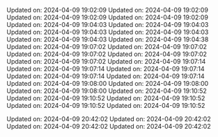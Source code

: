 
Updated on: 2024-04-09 19:02:09
Updated on: 2024-04-09 19:02:09
Updated on: 2024-04-09 19:02:09
Updated on: 2024-04-09 19:02:09
Updated on: 2024-04-09 19:04:03
Updated on: 2024-04-09 19:04:03
Updated on: 2024-04-09 19:04:03
Updated on: 2024-04-09 19:04:03
Updated on: 2024-04-09 19:04:03
Updated on: 2024-04-09 19:04:38
Updated on: 2024-04-09 19:07:02
Updated on: 2024-04-09 19:07:02
Updated on: 2024-04-09 19:07:02
Updated on: 2024-04-09 19:07:02
Updated on: 2024-04-09 19:07:02
Updated on: 2024-04-09 19:07:14
Updated on: 2024-04-09 19:07:14
Updated on: 2024-04-09 19:07:14
Updated on: 2024-04-09 19:07:14
Updated on: 2024-04-09 19:07:14
Updated on: 2024-04-09 19:08:00
Updated on: 2024-04-09 19:08:00
Updated on: 2024-04-09 19:08:00
Updated on: 2024-04-09 19:10:52
Updated on: 2024-04-09 19:10:52
Updated on: 2024-04-09 19:10:52
Updated on: 2024-04-09 19:10:52
Updated on: 2024-04-09 19:10:52

Updated on: 2024-04-09 20:42:02
Updated on: 2024-04-09 20:42:02
Updated on: 2024-04-09 20:42:02
Updated on: 2024-04-09 20:42:02